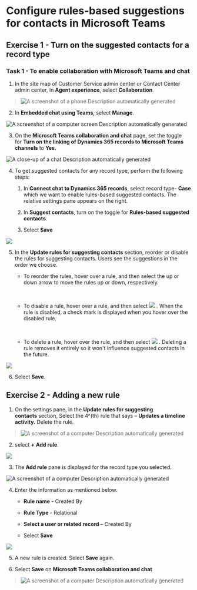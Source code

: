 # Configure rules-based suggestions for contacts in Microsoft Teams

## Exercise 1 - Turn on the suggested contacts for a record type

### Task 1 - To enable collaboration with Microsoft Teams and chat

1.  In the site map of Customer Service admin center or Contact Center
    admin center, in **Agent experience**, select **Collaboration**.

> ![A screenshot of a phone Description automatically
> generated](./media/media22/image1.png)

2.  In **Embedded chat using Teams**, select **Manage**.

![A screenshot of a computer screen Description automatically
generated](./media/media22/image2.png)

3.  On the **Microsoft Teams collaboration and chat** page, set the
    toggle for **Turn on the linking of Dynamics 365 records to
    Microsoft Teams channels** to **Yes**.

![A close-up of a chat Description automatically
generated](./media/media22/image3.png)

4.  To get suggested contacts for any record type, perform the following
    steps:

    1.  In **Connect chat to Dynamics 365 records**, select record type-
        **Case** which we want to enable rules-based suggested contacts.
        The relative settings pane appears on the right.

    2.  In **Suggest contacts**, turn on the toggle for **Rules-based
        suggested contacts**.

    3.  Select **Save**

![](./media/media22/image4.png)

5.  In the **Update rules for suggesting contacts** section, reorder or
    disable the rules for suggesting contacts. Users see the suggestions
    in the order we choose.

    - To reorder the rules, hover over a rule, and then select the up or
      down arrow to move the rules up or down, respectively.

    &nbsp;

    - To disable a rule, hover over a rule, and then
      select ![](./media/media22/image5.png) . When the rule is disabled, a
      check mark is displayed when you hover over the disabled rule.

    &nbsp;

    - To delete a rule, hover over the rule, and then
      select ![](./media/media22/image6.png) . Deleting a rule removes it
      entirely so it won't influence suggested contacts in the future.

![](./media/media22/image7.png)

6.  Select **Save**.

## Exercise 2 - Adding a new rule

1.  On the settings pane, in the **Update rules for suggesting
    contacts** section, Select the 4^(th) rule that says – **Updates a
    timeline activity.** Delete the rule.

> ![A screenshot of a computer Description automatically
> generated](./media/media22/image8.png)

2.  select **+** **Add rule**.

![](./media/media22/image9.png)

3.  The **Add rule** pane is displayed for the record type you selected.

![A screenshot of a computer Description automatically
generated](./media/media22/image10.png)

4.  Enter the information as mentioned below.

    - **Rule name** - Created By

    - **Rule Type** - Relational

    - **Select a user or related record** – Created By

    - Select **Save**

![](./media/media22/image11.png)

5.  A new rule is created. Select **Save** again.

6.  Select **Save** on **Microsoft Teams collaboration and chat**

> ![A screenshot of a computer Description automatically
> generated](./media/media22/image12.png)
